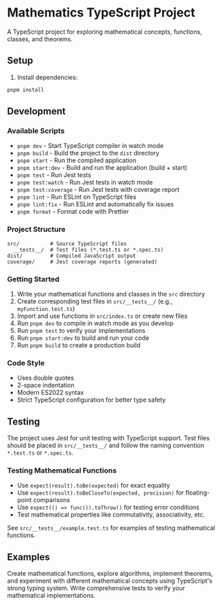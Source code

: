 # Mathematics TypeScript Project

A TypeScript project for exploring mathematical concepts, functions, classes, and theorems.

## Setup

1. Install dependencies:
```bash
pnpm install
```

## Development

### Available Scripts

- `pnpm dev` - Start TypeScript compiler in watch mode
- `pnpm build` - Build the project to the `dist` directory
- `pnpm start` - Run the compiled application
- `pnpm start:dev` - Build and run the application (build + start)
- `pnpm test` - Run Jest tests
- `pnpm test:watch` - Run Jest tests in watch mode
- `pnpm test:coverage` - Run Jest tests with coverage report
- `pnpm lint` - Run ESLint on TypeScript files
- `pnpm lint:fix` - Run ESLint and automatically fix issues
- `pnpm format` - Format code with Prettier

### Project Structure

```
src/          # Source TypeScript files
  __tests__/  # Test files (*.test.ts or *.spec.ts)
dist/         # Compiled JavaScript output
coverage/     # Jest coverage reports (generated)
```

### Getting Started

1. Write your mathematical functions and classes in the `src` directory
2. Create corresponding test files in `src/__tests__/` (e.g., `myFunction.test.ts`)
3. Import and use functions in `src/index.ts` or create new files
4. Run `pnpm dev` to compile in watch mode as you develop
5. Run `pnpm test` to verify your implementations
6. Run `pnpm start:dev` to build and run your code
7. Run `pnpm build` to create a production build

### Code Style

- Uses double quotes
- 2-space indentation
- Modern ES2022 syntax
- Strict TypeScript configuration for better type safety

## Testing

The project uses Jest for unit testing with TypeScript support. Test files should be placed in `src/__tests__/` and follow the naming convention `*.test.ts` or `*.spec.ts`.

### Testing Mathematical Functions

- Use `expect(result).toBe(expected)` for exact equality
- Use `expect(result).toBeCloseTo(expected, precision)` for floating-point comparisons
- Use `expect(() => func()).toThrow()` for testing error conditions
- Test mathematical properties like commutativity, associativity, etc.

See `src/__tests__/example.test.ts` for examples of testing mathematical functions.

## Examples

Create mathematical functions, explore algorithms, implement theorems, and experiment with different mathematical concepts using TypeScript's strong typing system. Write comprehensive tests to verify your mathematical implementations.